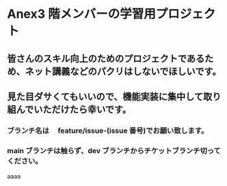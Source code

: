 # Anex3 階メンバーの学習用プロジェクト

## 皆さんのスキル向上のためのプロジェクトであるため、ネット講義などのパクリはしないでほしいです。

## 見た目ダサくてもいいので、機能実装に集中して取り組んでいただけたら幸いです。

### ブランチ名は　 feature/issue-(issue 番号)でお願い致します。

### main ブランチは触らず、dev ブランチからチケットブランチ切ってください。

aaaa
